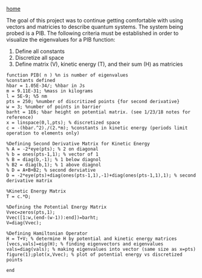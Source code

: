 [home](/README.md)


The goal of this project was to continue getting comfortable with using vectors and matricies to describe quantum systems. The system
being probed is a PIB. 
The following criteria must be established in order to visualize the eigenvalues for a PIB function:
  1. Define all constants
  2. Discretize all space
  3. Define matrix (V), kinetic energy (T), and their sum (H) as matricies 
``` 
function PIB( n ) %n is number of eigenvalues
%constants defined
hbar = 1.05E-34/; %hbar in Js
m = 9.11E-31; %mass in kilograms
l = 5E-9; %5 nm
pts = 250; %number of discritized points {for second derivative}
w = 3; %number of points in barrier
barht = 1E6; %bar height on potential matrix. (see 1/23/18 notes for reference)
x = linspace(0,l,pts); % discretized space
c = -(hbar.^2)./(2.*m); %constants in kinetic energy (periods limit operation to elements only)

%Defining Second Derivative Matrix for Kinetic Energy
% A = -2*eye(pts); % 2 on diagonal
% b = ones(pts-1,1); % vector of 1
% B = diag(b,-1); % 1 below diagnol
% B2 = diag(b,1); % 1 above diagnol
% D = A+B+B2; % second derviative
D = -2*eye(pts)+diag(ones(pts-1,1),-1)+diag(ones(pts-1,1),1); % second derivative matrix

%Kinetic Energy Matrix 
T = c.*D;

%Defining the Potential Energy Matrix
Vvec=zeros(pts,1);
Vvec([1:w,(end-(w-1)):end])=barht;
V=diag(Vvec);

%Defining Hamiltonian Operator
H = T+V; % determine H by potential and kinetic energy matrices
[vecs,vals]=eig(H); % finding eigenvectors and eigenvalues
vals=diag(vals); % making eigenvalues into vector (same size as x=pts)
figure(1);plot(x,Vvec); % plot of potential energy vs discretized points

end
```
